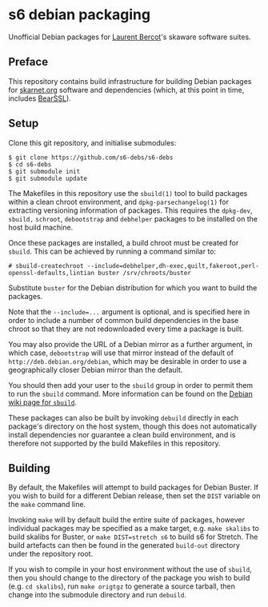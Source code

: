 # s6 debian packaging

Unofficial Debian packages for [Laurent Bercot](https://skarnet.org)'s skaware
software suites.

## Preface

This repository contains build infrastructure for building Debian packages for
[skarnet.org](https://skarnet.org) software and dependencies (which, at this
point in time, includes [BearSSL](https://www.bearssl.org)).

## Setup

Clone this git repository, and initialise submodules:

```shellsession
$ git clone https://github.com/s6-debs/s6-debs
$ cd s6-debs
$ git submodule init
$ git submodule update
```

The Makefiles in this repository use the `sbuild(1)` tool to build packages
within a clean chroot environment, and `dpkg-parsechangelog(1)` for extracting
versioning information of packages. This requires the `dpkg-dev`, `sbuild,`
`schroot`, `debootstrap` and `debhelper` packages to be installed on the host
build machine.

Once these packages are installed, a build chroot must be created for `sbuild`.
This can be achieved by running a command similar to:

```shellsession
# sbuild-createchroot --include=debhelper,dh-exec,quilt,fakeroot,perl-openssl-defaults,lintian buster /srv/chroots/buster
```

Substitute `buster` for the Debian distribution for which you want to build the
packages.

Note that the `--include=...` argument is optional, and is specified here in
order to include a number of common build dependencies in the base chroot so
that they are not redownloaded every time a package is built.

You may also provide the URL of a Debian mirror as a further argument, in which
case, `debootstrap` will use that mirror instead of the default of
`http://deb.debian.org/debian`, which may be desirable in order to use a
geographically closer Debian mirror than the default.

You should then add your user to the `sbuild` group in order to permit them to
run the `sbuild` command. More information can be found on the [Debian wiki page
for `sbuild`](https://wiki.debian.org/sbuild).

These packages can also be built by invoking `debuild` directly in each
package's directory on the host system, though this does not automatically
install dependencies nor guarantee a clean build environment, and is therefore
not supported by the build Makefiles in this repository.

## Building

By default, the Makefiles will attempt to build packages for Debian Buster. If
you wish to build for a different Debian release, then set the `DIST` variable
on the `make` command line.

Invoking `make` will by default build the entire suite of packages, however
individual packages may be specified as a make target, e.g. `make skalibs`
to build skalibs for Buster, or `make DIST=stretch s6` to build s6 for
Stretch. The build artefacts can then be found in the generated `build-out`
directory under the repository root.

If you wish to compile in your host environment without the use of `sbuild`,
then you should change to the directory of the package you wish to build (e.g.
`cd skalibs`), run `make origtgz` to generate a source tarball, then change into
the submodule directory and run `debuild`.

